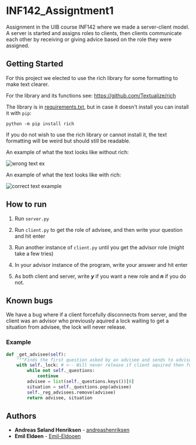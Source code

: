 # INF142_Assigntment1
Assignment in the UIB course INF142 where we made a server-client model. A server is started and assigns roles to clients, then clients communicate each other by receiving or giving advice based on the role they were assigned.

## Getting Started

For this project we elected to use the rich library for some formatting to make text clearer.

For the library and its functions see: https://github.com/Textualize/rich

The library is in [requirements.txt](requirements.txt), but in case it doesn't install you can install it with ``pip``:

``python -m pip install rich``

If you do not wish to use the rich library or cannot install it, the text formatting will be weird but should still be readable.

An example of what the text looks like without rich:

![wrong text ex](https://user-images.githubusercontent.com/78080565/222165433-fb064895-228f-4d38-9839-b30fdf370768.PNG)

An example of what the text looks like with rich:

![correct text example](https://user-images.githubusercontent.com/78080565/222166299-589b95e8-63d1-4130-9ca6-15194f66e018.png)

## How to run
1. Run ``server.py``

2. Run ``client.py`` to get the role of advisee, and then write your question and hit enter

3. Run another instance of ``client.py`` until you get the advisor role (might take a few tries)

4. In your advisor instance of the program, write your answer and hit enter

5. As both client and server, write ***y*** if you want a new role and ***n*** if you do not.

## Known bugs
We have a bug where if a client forcefully disconnects from server, and the client was an advisor who previously aquired a lock waiting to get a situation from advisee, the lock will never release.

### Example
```python
def _get_advisee(self):
    """Finds the first question asked by an advisee and sends to advisor"""
    with self._lock: # <-- Will never release if client aquired then forcefully disconnects
        while not self._questions:
            continue
        advisee = list(self._questions.keys())[0]
        situation = self._questions.pop(advisee)
        self._reg_advisees.remove(advisee)
        return advisee, situation
```

## Authors
* **Andreas Søland Henriksen** - [andreashenriksen](https://github.com/andreashenriksen)
* **Emil Eldøen** - [Emil-Eldooen](https://github.com/Emil-Eldooen)
